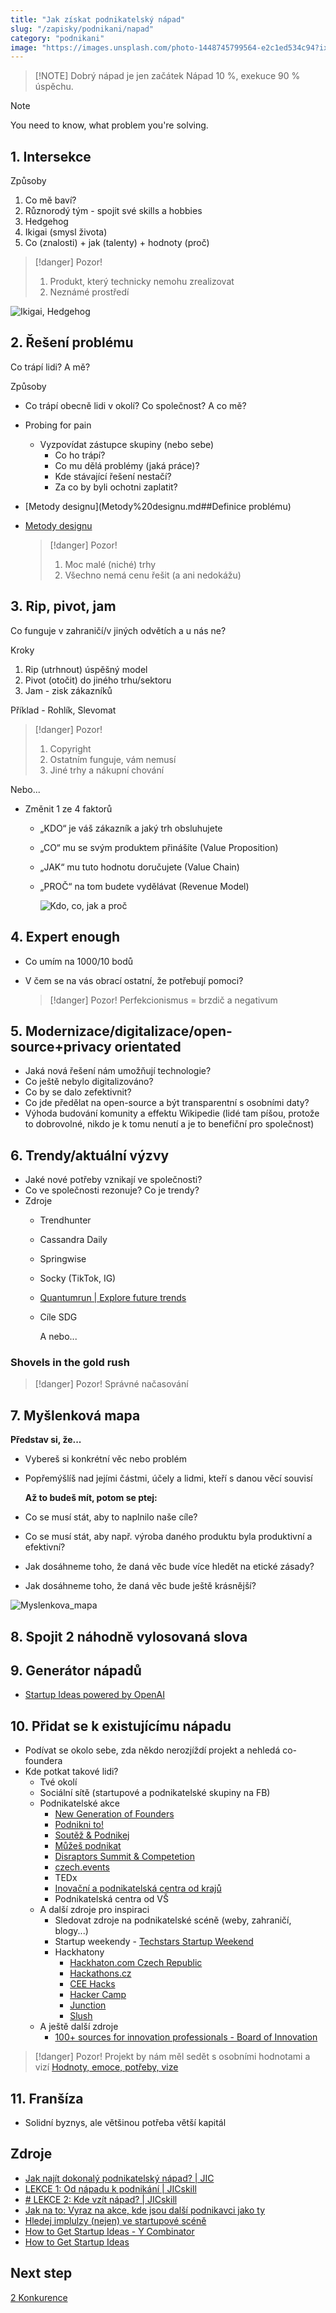 ```yaml
---
title: "Jak získat podnikatelský nápad"
slug: "/zapisky/podnikani/napad"
category: "podnikani"
image: "https://images.unsplash.com/photo-1448745799564-e2c1ed534c94?ixlib=rb-1.2.1&ixid=MnwxMjA3fDB8MHxwaG90by1wYWdlfHx8fGVufDB8fHx8&auto=format&fit=crop&w=1170&q=80"
---
```


> [!NOTE] Dobrý nápad je jen začátek
> Nápad 10 %, exekuce 90 % úspěchu.


> [!note] 
> You need to know, what problem you're solving.

## 1. Intersekce
Způsoby
1. Co mě baví?
2. Různorodý tým - spojit své skills a hobbies
3. Hedgehog
4. Ikigai (smysl života)
5. Co (znalosti) + jak (talenty) + hodnoty (proč)

> [!danger] Pozor!
> 1. Produkt, který technicky nemohu zrealizovat
> 2. Neznámé prostředí

![Ikigai, Hedgehog](../Assets/Podnikání/napad/Images/Ikigai_Hedgehog.png)

## 2. Řešení problému
Co trápí lidi? A mě?

Způsoby
- Co trápí obecně lidi v okolí? Co společnost? A co mě?
- Probing for pain
	- Vyzpovídat zástupce skupiny (nebo sebe)
		- Co ho trápí?
		- Co mu dělá problémy (jaká práce)?
		- Kde stávající řešení nestačí?
		- Za co by byli ochotni zaplatit?
- [Metody designu](Metody%20designu.md##Definice problému)
- [Metody designu](Metody%20designu.md##Výzkumné)
  
  > [!danger] Pozor!
  > 1. Moc malé (niché) trhy
  > 2. Všechno nemá cenu řešit (a ani nedokážu)

## 3. Rip, pivot, jam
Co funguje v zahraničí/v jiných odvětích a u nás ne?

Kroky
1. Rip (utrhnout) úspěšný model
2. Pivot (otočit) do jiného trhu/sektoru
3. Jam - zisk zákazníků

Příklad - Rohlík, Slevomat

> [!danger] Pozor!
> 1. Copyright
> 2. Ostatním funguje, vám nemusí
> 3. Jiné trhy a nákupní chování

Nebo...
- Změnit 1 ze 4 faktorů
	- „KDO“ je váš zákazník a jaký trh obsluhujete
	- „CO“ mu se svým produktem přinášíte (Value Proposition)
	- „JAK“ mu tuto hodnotu doručujete (Value Chain)
	- „PROČ“ na tom budete vydělávat (Revenue Model)

	  ![Kdo, co, jak a proč](../Assets/Podnikání/napad/Images/Kdo_co_jak_proc.png)
## 4. Expert enough
- Co umím na 1000/10 bodů
- V čem se na vás obrací ostatní, že potřebují pomoci?
  
  > [!danger] Pozor!
  > Perfekcionismus = brzdič a negativum

## 5. Modernizace/digitalizace/open-source+privacy orientated
- Jaká nová řešení nám umožňují technologie?
- Co ještě nebylo digitalizováno?
- Co by se dalo zefektivnit?
- Co jde předělat na open-source a být transparentní s osobními daty?
- Výhoda budování komunity a effektu Wikipedie (lidé tam píšou, protože to dobrovolné, nikdo je k tomu nenutí a je to benefiční pro společnost)

## 6. Trendy/aktuální výzvy
- Jaké nové potřeby vznikají ve společnosti?
- Co ve společnosti rezonuje? Co je trendy?
- Zdroje
	- Trendhunter
	- Cassandra Daily
	- Springwise
	- Socky (TikTok, IG)
	- [Quantumrun | Explore future trends](https://www.quantumrun.com/)
	- Cíle SDG
	  
	  A nebo...
### Shovels in the gold rush

> [!danger] Pozor!
> Správné načasování

## 7. Myšlenková mapa
**Představ si, že...**
- Vybereš si konkrétní věc nebo problém
- Popřemýšlíš nad jejími částmi, účely a lidmi, kteří s danou věcí souvisí
  
  **Až to budeš mít, potom se ptej:**
- Co se musí stát, aby to naplnilo naše cíle?
- Co se musí stát, aby např. výroba daného produktu byla produktivní a efektivní?
- Jak dosáhneme toho, že daná věc bude více hledět na etické zásady?
- Jak dosáhneme toho, že daná věc bude ještě krásnější?

![Myslenkova_mapa](../Assets/Podnikání/napad/Images/Myslenkova_mapa.png)

## 8. Spojit 2 náhodně vylosovaná slova

## 9. Generátor nápadů
- [Startup Ideas powered by OpenAI](https://ideasai.com/)

## 10. Přidat se k existujícímu nápadu
- Podívat se okolo sebe, zda někdo nerozjíždí projekt a nehledá co-foundera
- Kde potkat takové lidi?
	- Tvé okolí
	- Sociální sítě (startupové a podnikatelské skupiny na FB)
	- Podnikatelské akce
		- [New Generation of Founders](http://www.ngof.cz/)
		- [Podnikni to!](https://podniknito.cz/)
		- [Soutěž & Podnikej](https://soutezapodnikej.cz/)
		- [Můžeš podnikat](https://muzespodnikat.cz/)
		- [Disraptors Summit & Competetion](https://disraptors.com/summit/)
		- [czech.events](https://czech.events/)
		- TEDx
		- [Inovační a podnikatelská centra od krajů](https://www.ynovate.cz/cz/kontaktujte-nas#map)
		- Podnikatelská centra od VŠ
	- A další zdroje pro inspiraci
		- Sledovat zdroje na podnikatelské scéně (weby, zahraničí, blogy...)
		- Startup weekendy - [Techstars Startup Weekend](https://www.techstars.com/communities/startup-weekend)
		- Hackhatony
			- [Hackhaton.com Czech Republic](https://www.hackathon.com/country/czech-republic)
			- [Hackathons.cz](https://www.hackathons.cz/)
			- [CEE Hacks](https://www.ceehacks.com/)
			- [Hacker Camp](https://www.hackercamp.cz/)
			- [Junction](https://www.hackjunction.com/)
			- [Slush](https://www.slush.org/)
	- A ještě další zdroje
		- [100+ sources for innovation professionals - Board of Innovation](https://www.boardofinnovation.com/blog/100-sources-that-every-innovation-professional-should-know-about/)

> [!danger] Pozor!
> Projekt by nám měl sedět s osobními hodnotami a vizí
  [Hodnoty, emoce, potřeby, vize](Hodnoty,_emoce,_potřeby,_vize.md)

## 11. Franšíza
- Solidní byznys, ale většinou potřeba větší kapitál

## Zdroje
- [Jak najít dokonalý podnikatelský nápad? | JIC](https://www.jic.cz/magazin/jicblog-jak-najit-dokonaly-podnikatelsky-napad/)
- [LEKCE 1: Od nápadu k podnikání | JICskill](https://skill.jic.cz/lekce/lekce-1/)
- [# LEKCE 2: Kde vzít nápad? | JICskill](https://skill.jic.cz/lekce/lekce-2/)
- [Jak na to: Vyraz na akce, kde jsou další podnikavci jako ty](https://startupbox.app/howto/vyraz-na-akce-kde-jsou-dalsi-podnikavci-jako-ty)
- [Hledej implulzy (nejen) ve startupové scéně](https://startupbox.app/howto/hledej-impulzy-nejen-ve-startupove-scene)
- [How to Get Startup Ideas - Y Combinator](https://youtu.be/uvw-u99yj8w)
- [How to Get Startup Ideas](http://www.paulgraham.com/startupideas.html)

## Next step
[2 Konkurence](2_Konkurence.md)